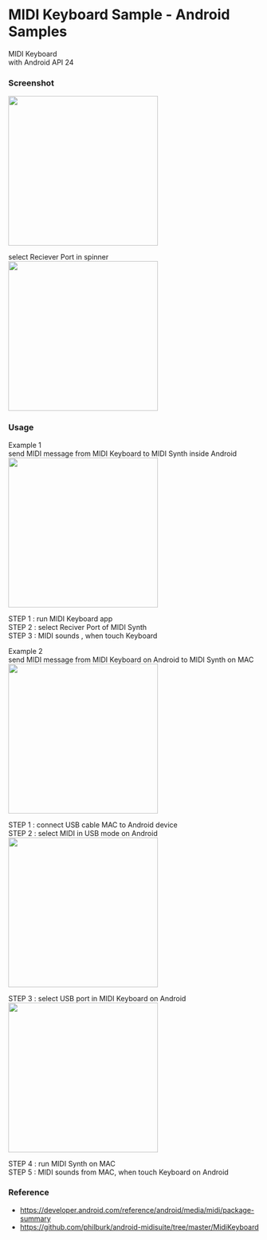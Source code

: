 MIDI Keyboard Sample  - Android Samples
===============

MIDI Keyboard <br/>
with Android API 24  <br/>

### Screenshot <br/>
<image src="https://raw.githubusercontent.com/ohwada/Android_Samples/master/MidiKetboardSample/screenshot/screenshot_imidi_keyboard_main.png" width="300" /><br/>

select Reciever Port  in spinner <br/>
<image src="https://raw.githubusercontent.com/ohwada/Android_Samples/master/MidiKetboardSample/screenshot/screenshot_imidi_keyboard_synth_port.png" width="300" /><br/>

### Usage <br/>
Example 1  <br/>
send MIDI message from MIDI Keyboard to MIDI Synth  inside Android <br/>
<image  src="https://raw.githubusercontent.com/ohwada/Android_Samples/master/MidiKeyboardSample/screenshot/android_midi_keyboard_to_synth.png" width="300" /><br/>

 STEP 1 : run MIDI Keyboard app <br/>
STEP 2 : select Reciver Port of MIDI Synth<br/>
STEP 3 : MIDI sounds , when touch Keyboard <br/>

Example 2  <br/>
send MIDI message from MIDI Keyboard on Android to MIDI Synth on MAC <br/>
<image  src="https://raw.githubusercontent.com/ohwada/Android_Samples/master/MidiKeyboardSample/screenshot/midi_android_keyboard_to_mac_synth.png" width="300" /><br/>

STEP 1 : connect USB cable MAC to Android device <br/>
STEP 2 : select MIDI in USB mode  on Android <br/>
<image  src="https://raw.githubusercontent.com/ohwada/Android_Samples/master/MidiKeyboardSample/screenshot/screenshot_usb_mode.png" width="300" /><br/>

STEP 3 : select USB port in MIDI Keyboard on Android <br/>
<image src="https://raw.githubusercontent.com/ohwada/Android_Samples/master/MidiKetboardSample/screenshot/screenshot_imidi_keyboard_usb_port.png" width="300" /><br/>

STEP 4 : run  MIDI Synth on MAC <br/>
STEP 5 : MIDI sounds from MAC, when touch Keyboard on Android <br/>


### Reference <br/>
* https://developer.android.com/reference/android/media/midi/package-summary <br/>
* https://github.com/philburk/android-midisuite/tree/master/MidiKeyboard <br/>

